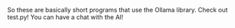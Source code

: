 So these are basically short programs that use the Ollama library. Check out test.py! You can have a chat with the AI!
